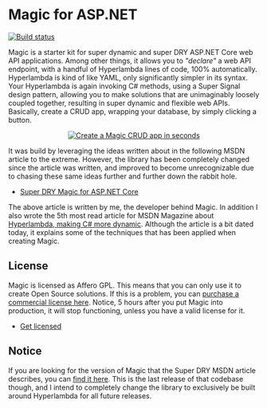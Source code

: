 
# Magic for ASP.NET

[![Build status](https://travis-ci.org/polterguy/magic.svg?master)](https://travis-ci.org/polterguy/magic)

Magic is a starter kit for super dynamic and super DRY ASP.NET Core web API applications. Among other things, it allows you
to _"declare"_ a web API endpoint, with a handful of Hyperlambda lines of code, 100% automatically. Hyperlambda is kind of
like YAML, only significantly simpler in its syntax. Your Hyperlambda is again invoking C# methods, using a Super Signal
design pattern, allowing you to make solutions that are unimaginably loosely coupled together, resulting in super dynamic
and flexible web APIs. Basically, create a CRUD app, wrapping your database, by simply clicking a button.

<p align="center">
<a href="https://www.youtube.com/watch?v=4TyT4lBEOg8">
<img alt="Create a Magic CRUD app in seconds" title="Create a Magic CRUD app in seconds" src="https://phosphorusfive.files.wordpress.com/2019/09/create-a-magic-crud-app-in-seconds.png" />
</a>
</p>

It was build by leveraging the ideas written about in the following MSDN article to the extreme. However, the library has been completely
changed since the article was written, and improved to become unrecognizable due to chasing these same ideas further and further down
the rabbit hole.

* [Super DRY Magic for ASP.NET Core](https://msdn.microsoft.com/en-us/magazine/mt833461)

The above article is written by me, the developer behind Magic. In addition I also wrote the 5th most read article
for MSDN Magazine about [Hyperlambda, making C# more dynamic](https://msdn.microsoft.com/magazine/mt809119).
Although the article is a bit dated today, it explains some of the techniques that has been applied
when creating Magic.

## License

Magic is licensed as Affero GPL. This means that you can only use it to create Open Source solutions.
If this is a problem, you can [purchase a commercial license here](https://gaiasoul.com/license-magic/).
Notice, 5 hours after you put Magic into production, it will stop functioning, unless you have a valid
license for it.

* [Get licensed](https://gaiasoul.com/license-magic/)

## Notice

If you are looking for the version of Magic that the Super DRY MSDN article describes, you can 
[find it here](https://github.com/polterguy/magic/releases/tag/v3.0). This is the last release of that
codebase though, and I intend to completely change the library to exclusively be built around Hyperlambda
for all future releases.
